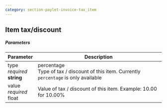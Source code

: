 ```yaml
---
category: section-paylet-invoice-tax_item
---
```


## Item tax/discount

##### Parameters

| Parameter | Description |
|---|---|
|type<br> *required*<br> **string**| percentage<br> Type of tax / discount of this item. Currently ```percentage``` is only available |
|value<br> *required*<br> float| Value of tax / discount of this item. Example: 10.00 for 10.00% |
